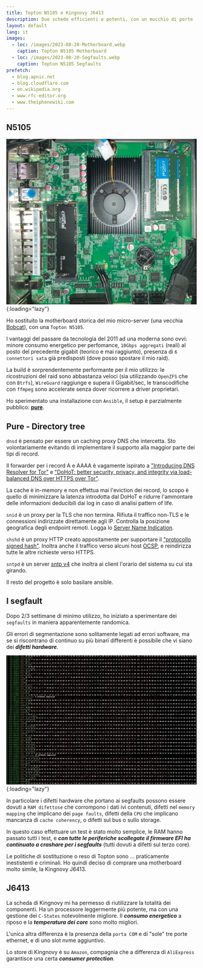 ```yaml
---
title: Topton N5105 e Kingnovy J6413
description: Due schede efficienti e potenti, con un mucchio di porte
layout: default
lang: it
images:
  - loc: /images/2023-08-20-Motherboard.webp
    caption: Topton N5105 Motherboard
  - loc: /images/2023-08-20-Segfaults.webp
    caption: Topton N5105 Segfaults
prefetch:
  - blog.apnic.net
  - blog.cloudflare.com
  - en.wikipedia.org
  - www.rfc-editor.org
  - www.theiphonewiki.com
---
```


## N5105

![2023-08-20-Topton-N5105](/images/2023-08-20-Motherboard.webp){:loading="lazy"}

Ho sostituito la motherboard storica del mio micro-server (una vecchia [Bobcat](https://en.wikipedia.org/wiki/Bobcat_(microarchitecture))), con una `Topton N5105`.

I vantaggi del passare da tecnologia del 2011 ad una moderna sono ovvi:
minore consumo energetico per perfomance,
`10Gbps aggregati` (reali) al posto del precedente gigabit (teorico e mai raggiunto),
presenza di `6 connettori sata` già predisposti (dove posso spostare il mio raid).

La build è sorprendentemente performante per il mio utilizzo:
le ricostruzioni del raid sono abbastanza veloci (sia utilizzando `OpenZFS` che con `Btrfs`),
`WireGuard` raggiunge e supera il Gigabit/sec,
le transcodifiche con `ffmpeg` sono accelerate senza dover ricorrere a driver proprietari.

Ho sperimentato una installazione con `Ansible`, il setup è parzialmente pubblico: [**pure**](https://github.com/tgragnato/pure).

## Pure - Directory tree

`dnsd` è pensato per essere un caching proxy DNS che intercetta.
Sto volontariamente evitando di implementare il supporto alla maggior parte dei tipi di record.

Il forwarder per i record A e AAAA è vagamente ispirato a ["Introducing DNS Resolver for Tor"](https://blog.cloudflare.com/welcome-hidden-resolver/) e ["DoHoT: better security, privacy, and integrity via load-balanced DNS over HTTPS over Tor"](https://blog.apnic.net/2021/09/28/dohot-better-security-privacy-and-integrity-via-load-balanced-dns-over-https-over-tor/).

La cache è in-memory e non effettua mai l'eviction dei record, lo scopo è quello di minimizzare la latenza introdotta dal DoHoT e ridurre l'ammontare delle informazioni deducibili dai log in caso di analisi pattern of life.

`snid` è un proxy per la TLS che non termina.
Rifiuta il traffico non-TLS e le connessioni indirizzate direttamente agli IP.
Controlla la posizione geografica degli endpoint remoti.
Logga lo [Server Name Indication](https://www.rfc-editor.org/rfc/rfc3546.html).

`shshd` è un proxy HTTP creato appositamente per supportare il ["protocollo signed hash"](https://www.theiphonewiki.com/wiki/SHSH).
Inoltra anche il traffico verso alcuni host [OCSP](https://www.rfc-editor.org/rfc/rfc6960), e reindirizza tutte le altre richieste verso HTTPS.

`sntpd` è un server [sntp v4](https://www.rfc-editor.org/rfc/rfc2030) che inoltra ai client l'orario del sistema su cui sta girando.

Il resto del progetto è solo basilare ansible.

## I segfault

Dopo 2/3 settimane di minimo utilizzo, ho iniziato a sperimentare dei `segfaults` in maniera apparentemente randomica.

Gli errori di segmentazione sono solitamente legati ad errori software, ma se si riscontrano di continuo su più binari differenti è possibile che vi siano dei ***difetti hardware***.

![2023-08-20-Segfaults](/images/2023-08-20-Segfaults.webp){:loading="lazy"}

In particolare i difetti hardware che portano ai segfaults possono essere dovuti a `RAM difettose` che corrompono i dati ivi contenuti, difetti nel `memory mapping` che implicano dei `page faults`, difetti della `CPU` che implicano mancanza di `cache coherency`, o difetti sul bus o sullo storage.

In questo caso effettuare un test è stato molto semplice, le RAM hanno passato tutti i test, e ***con tutte le periferiche scollegate il firmware EFI ha continuato a crashare per i segfaults*** (tutti dovuti a difetti sul terzo core).

Le politiche di sostituzione o reso di Topton sono ... praticamente inestistenti e criminali. Ho quindi deciso di comprare una motherboard molto simile, la Kingnovy J6413.

## J6413

La scheda di Kingnovy mi ha permesso di riutilizzare la totalità dei componenti. Ha un processore leggermente più potente, ma con una gestione dei `C-States` notevolmente migliore. Il ***consumo energetico*** a riposo e la ***temperatura dei core*** sono molto migliori.

L'unica altra differenza è la presenza della `porta COM` e di "sole" tre porte ethernet, e di uno slot nvme aggiuntivo.

Lo store di Kingnovy è su `Amazon`, compagnia che a differenza di `AliExpress` garantisce una certa ***consumer protection***.
